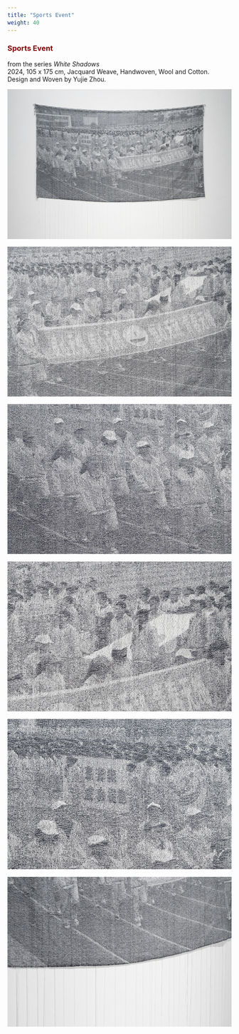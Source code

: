 ```yaml
---
title: "Sports Event"
weight: 40
---
```



### **<span style="color: #850000;">Sports Event</span>**

from the series *White Shadows*    
2024,  105 x 175 cm, Jacquard Weave, Handwoven, Wool and Cotton.    
Design and Woven by Yujie Zhou.


![se](se-1.jpg) 

![se](se-2.jpg)        

![se](se-3.jpg)   

![se](se-5.jpg)   

![se](se-6.jpg) 

![se](se-7.jpg)        



 <p>&nbsp;</p>
